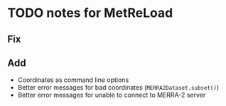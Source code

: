 # TODO notes for MetReLoad

## Fix


## Add
- Coordinates as command line options
- Better error messages for bad coordinates (`MERRA2Dataset.subset()`)
- Better error messages for unable to connect to MERRA-2 server

